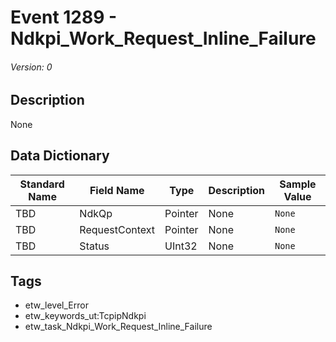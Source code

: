 # Event 1289 - Ndkpi_Work_Request_Inline_Failure
###### Version: 0

## Description
None

## Data Dictionary
|Standard Name|Field Name|Type|Description|Sample Value|
|---|---|---|---|---|
|TBD|NdkQp|Pointer|None|`None`|
|TBD|RequestContext|Pointer|None|`None`|
|TBD|Status|UInt32|None|`None`|

## Tags
* etw_level_Error
* etw_keywords_ut:TcpipNdkpi
* etw_task_Ndkpi_Work_Request_Inline_Failure